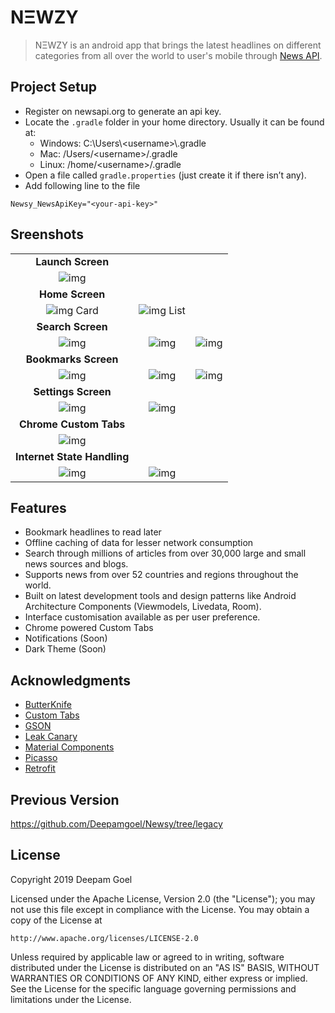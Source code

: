 # NΞWZY

>NΞWZY is an android app that brings the latest headlines on different categories from all over the world to user's mobile through [News API](https://newsapi.org/).

## Project Setup

- Register on newsapi.org to generate an api key.
- Locate the `.gradle` folder in your home directory. Usually it can be found at:
  - Windows: C:\Users\\\<username>\\\.gradle
  - Mac: /Users/\<username>/.gradle
  - Linux: /home/\<username>/.gradle
- Open a file called `gradle.properties` (just create it if there isn’t any).
- Add following line to the file

```properties
Newsy_NewsApiKey="<your-api-key>"
```


## Sreenshots

|     |     |     |
|:---:|:---:|:---:|
| **Launch Screen** |
| ![img](./Screenshots/screener_1557235179588.png) |
| **Home Screen** |
| ![img](./Screenshots/screener_1557235428943.png) Card | ![img](./Screenshots/screener_1557235461931.png) List |
| **Search Screen** |
| ![img](./Screenshots/screener_1557235954696.png) | ![img](./Screenshots/screener_1557236233734.png) | ![img](./Screenshots/screener_1557235982255.png) |
| **Bookmarks Screen** |
| ![img](./Screenshots/screener_1557236337663.png) | ![img](./Screenshots/screener_1557236384379.png) | ![img](./Screenshots/screener_1557236415373.png) |
| **Settings Screen** |
| ![img](./Screenshots/screener_1557236457653.png) | ![img](./Screenshots/screener_1557236487520.png) |
| **Chrome Custom Tabs** |
| ![img](./Screenshots/screener_1557236630410.png) |
| **Internet State Handling** |
| ![img](./Screenshots/screener_1557236849551.png) | ![img](./Screenshots/screener_1557236803961.png) |

## Features

- Bookmark headlines to read later
- Offline caching of data for lesser network consumption
- Search through millions of articles from over 30,000 large and small news sources and blogs.
- Supports news from over 52 countries and regions throughout the world.
- Built on latest development tools and design patterns like Android Architecture Components (Viewmodels, Livedata, Room).
- Interface customisation available as per user preference.
- Chrome powered Custom Tabs
- Notifications (Soon)
- Dark Theme (Soon)

## Acknowledgments

- [ButterKnife](https://github.com/JakeWharton/butterknife)
- [Custom Tabs](https://github.com/GoogleChrome/custom-tabs-client)
- [GSON](https://github.com/google/gson)
- [Leak Canary](https://github.com/square/leakcanary)
- [Material Components](https://github.com/material-components/material-components-android)
- [Picasso](https://github.com/square/picasso)
- [Retrofit](https://github.com/square/retrofit)

## Previous Version

https://github.com/Deepamgoel/Newsy/tree/legacy

## License

   Copyright 2019 Deepam Goel

   Licensed under the Apache License, Version 2.0 (the "License");
   you may not use this file except in compliance with the License.
   You may obtain a copy of the License at

    http://www.apache.org/licenses/LICENSE-2.0

   Unless required by applicable law or agreed to in writing, software
   distributed under the License is distributed on an "AS IS" BASIS,
   WITHOUT WARRANTIES OR CONDITIONS OF ANY KIND, either express or implied.
   See the License for the specific language governing permissions and
   limitations under the License.
